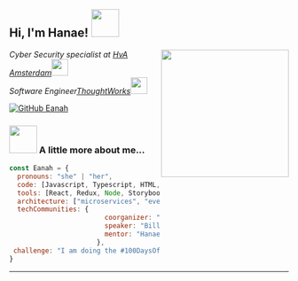 <h2> Hi, I'm Hanae! <img src="https://media.giphy.com/media/mGcNjsfWAjY5AEZNw6/giphy.gif" width="50"></h2>
<img align='right' src="https://cdn.discordapp.com/attachments/878312445955944448/1021522286081228820/8bitpix_1.png" width="230">
<p><em>Cyber Security specialist at <a href="http://www.unb.br">HvA Amsterdam</a><img src="https://media.giphy.com/media/fYSnHlufseco8Fh93Z/giphy.gif" width="30"></br>Software Engineer<a href="https://www.thoughtworks.com">ThoughtWorks</a><img src="https://media.giphy.com/media/WUlplcMpOCEmTGBtBW/giphy.gif" width="30"> 
</em></p>

[![GitHub Eanah](https://img.shields.io/github/followers/eanah?label=follow&style=social)](https://github.com/eanah)


### <img src="https://media.giphy.com/media/VgCDAzcKvsR6OM0uWg/giphy.gif" width="50"> A little more about me...  

```javascript
const Eanah = {
  pronouns: "she" | "her",
  code: [Javascript, Typescript, HTML, CSS, Ruby, Python, Java],
  tools: [React, Redux, Node, Storybook, Styled-Components, Jest, Docker],
  architecture: ["microservices", "event-driven", "design system pattern"],
  techCommunities: {
                        coorganizer: "Loba Media",
                        speaker: "Bill Gates",
                        mentor: "Hanae"
                      },
 challenge: "I am doing the #100DaysOfCode challenge focused on C# and Python"
}
```

---
